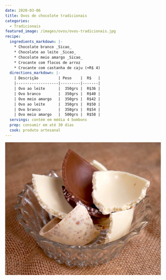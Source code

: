 ```yaml
---
date: 2020-03-06
title: Ovos de chocolote tradicionais
categories:
  - Tradicionais
featured_image: /images/ovos/ovos-tradicionais.jpg
recipe:
  ingredients_markdown: |-
    * Chocolate branco _Sicao_
    * Chocolate ao leite _Sicao_
    * Chocolate meio amargo _Sicao_
    * Crocante com flocos de arroz
    * Crocante com castanha de caju (+R$ 4)
  directions_markdown: |-
    | Descrição         | Peso    |  R$   |
    |-------------------|---------|-------|
    | Ovo ao leite      |  350grs |  R$36 |
    | Ovo branco        |  350grs |  R$40 |
    | Ovo meio amargo   |  350grs |  R$42 |
    | Ovo ao leite      |  350grs |  R$50 |
    | Ovo branco        |  350grs |  R$54 |
    | Ovo meio amargo   |  500grs |  R$58 |
  servings: contém em média 4 bombons
  prep: consumir em até 30 dias
  cook: produto artesanal
---
```



![ovos de páscoa tradicionais](/images/ovos/ovos-tradicionais-quebrados.jpg)
